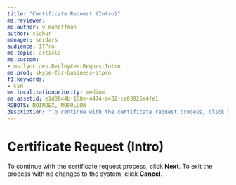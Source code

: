 ```yaml
---
title: "Certificate Request (Intro)"
ms.reviewer: 
ms.author: v-mahoffman
author: cichur
manager: serdars
audience: ITPro
ms.topic: article
ms.custom:
- ms.lync.dep.DeployCertRequestIntro
ms.prod: skype-for-business-itpro
f1.keywords:
- CSH
ms.localizationpriority: medium
ms.assetid: e1d0844b-168e-4474-a432-ce83925a4fe1
ROBOTS: NOINDEX, NOFOLLOW
description: "To continue with the certificate request process, click Next. To exit the process with no changes to the system, click Cancel."
---
```


# Certificate Request (Intro)
 
To continue with the certificate request process, click **Next**. To exit the process with no changes to the system, click **Cancel**.
  

